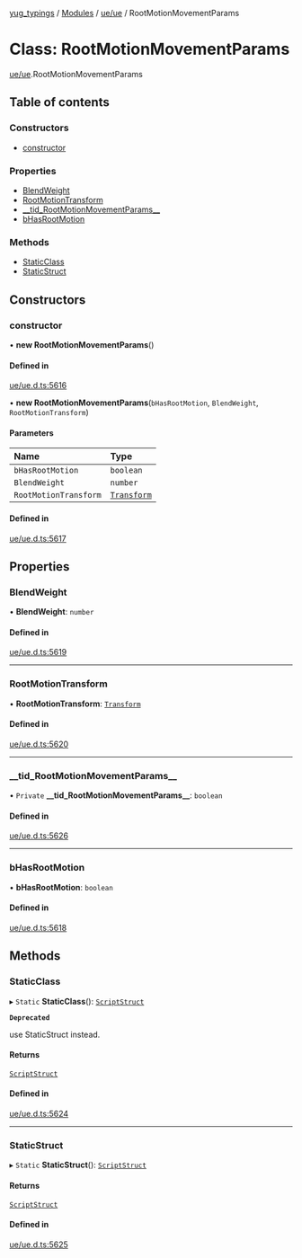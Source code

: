 [yug_typings](../README.md) / [Modules](../modules.md) / [ue/ue](../modules/ue_ue.md) / RootMotionMovementParams

# Class: RootMotionMovementParams

[ue/ue](../modules/ue_ue.md).RootMotionMovementParams

## Table of contents

### Constructors

- [constructor](ue_ue.RootMotionMovementParams.md#constructor)

### Properties

- [BlendWeight](ue_ue.RootMotionMovementParams.md#blendweight)
- [RootMotionTransform](ue_ue.RootMotionMovementParams.md#rootmotiontransform)
- [\_\_tid\_RootMotionMovementParams\_\_](ue_ue.RootMotionMovementParams.md#__tid_rootmotionmovementparams__)
- [bHasRootMotion](ue_ue.RootMotionMovementParams.md#bhasrootmotion)

### Methods

- [StaticClass](ue_ue.RootMotionMovementParams.md#staticclass)
- [StaticStruct](ue_ue.RootMotionMovementParams.md#staticstruct)

## Constructors

### constructor

• **new RootMotionMovementParams**()

#### Defined in

[ue/ue.d.ts:5616](https://github.com/YugMetaverse/yug_typings/blob/b7d9b19/ue/ue.d.ts#L5616)

• **new RootMotionMovementParams**(`bHasRootMotion`, `BlendWeight`, `RootMotionTransform`)

#### Parameters

| Name | Type |
| :------ | :------ |
| `bHasRootMotion` | `boolean` |
| `BlendWeight` | `number` |
| `RootMotionTransform` | [`Transform`](ue_ue_s.Transform.md) |

#### Defined in

[ue/ue.d.ts:5617](https://github.com/YugMetaverse/yug_typings/blob/b7d9b19/ue/ue.d.ts#L5617)

## Properties

### BlendWeight

• **BlendWeight**: `number`

#### Defined in

[ue/ue.d.ts:5619](https://github.com/YugMetaverse/yug_typings/blob/b7d9b19/ue/ue.d.ts#L5619)

___

### RootMotionTransform

• **RootMotionTransform**: [`Transform`](ue_ue_s.Transform.md)

#### Defined in

[ue/ue.d.ts:5620](https://github.com/YugMetaverse/yug_typings/blob/b7d9b19/ue/ue.d.ts#L5620)

___

### \_\_tid\_RootMotionMovementParams\_\_

• `Private` **\_\_tid\_RootMotionMovementParams\_\_**: `boolean`

#### Defined in

[ue/ue.d.ts:5626](https://github.com/YugMetaverse/yug_typings/blob/b7d9b19/ue/ue.d.ts#L5626)

___

### bHasRootMotion

• **bHasRootMotion**: `boolean`

#### Defined in

[ue/ue.d.ts:5618](https://github.com/YugMetaverse/yug_typings/blob/b7d9b19/ue/ue.d.ts#L5618)

## Methods

### StaticClass

▸ `Static` **StaticClass**(): [`ScriptStruct`](ue_ue.ScriptStruct.md)

**`Deprecated`**

use StaticStruct instead.

#### Returns

[`ScriptStruct`](ue_ue.ScriptStruct.md)

#### Defined in

[ue/ue.d.ts:5624](https://github.com/YugMetaverse/yug_typings/blob/b7d9b19/ue/ue.d.ts#L5624)

___

### StaticStruct

▸ `Static` **StaticStruct**(): [`ScriptStruct`](ue_ue.ScriptStruct.md)

#### Returns

[`ScriptStruct`](ue_ue.ScriptStruct.md)

#### Defined in

[ue/ue.d.ts:5625](https://github.com/YugMetaverse/yug_typings/blob/b7d9b19/ue/ue.d.ts#L5625)
